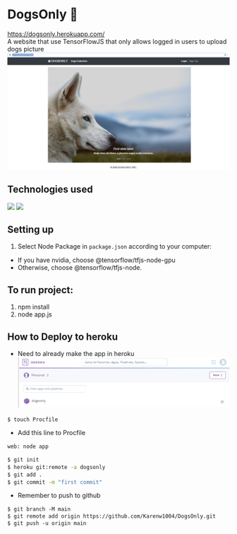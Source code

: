 # DogsOnly :dog:
https://dogsonly.herokuapp.com/ <br>
A website that use TensorFlowJS that only allows logged in users to upload dogs picture<br>
<img src="readme_pic/DogsOnlyLandingPage.png" ></img>
<br>
## Technologies used
<img src="https://www.tensorflow.org/site-assets/images/project-logos/tensorflow-js-logo-social.png" ></img>
<img src="https://www.js-tutorials.com/wp-content/uploads/2017/09/nodejs-mongodb-express-mongoose.png" ></img>
## Setting up
1. Select Node Package in `package.json` according to your computer:
  - If you have nvidia, choose @tensorflow/tfjs-node-gpu
  - Otherwise, choose @tensorflow/tfjs-node.

## To run project:
 1. npm install
 2. node app.js

## How to Deploy to heroku
 - Need to already make the app in heroku
<img src="readme_pic/Heroku with app already made.png" ></img>
```
$ touch Procfile
```
- Add this line to Procfile
```
web: node app
```
```bash
$ git init
$ heroku git:remote -a dogsonly
$ git add .
$ git commit -m "first commit"
```

- Remember to push to github
```
$ git branch -M main
$ git remote add origin https://github.com/Karenw1004/DogsOnly.git
$ git push -u origin main
```
